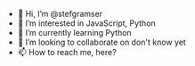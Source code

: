 - 👋 Hi, I’m @stefgramser
- 👀 I’m interested in JavaScript, Python
- 🌱 I’m currently learning Python
- 💞️ I’m looking to collaborate on don't know yet
- 📫 How to reach me, here?

<!---
stefgramser/stefgramser is a ✨ special ✨ repository because its `README.md` (this file) appears on your GitHub profile.
You can click the Preview link to take a look at your changes.
--->
